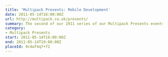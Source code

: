 ```yaml
---
title: 'Multipack Presents: Mobile Development'
date: 2011-05-14T16:00:00Z
url: http://multipack.co.uk/presents/
summary: The second of our 2011 series of our Multipack Presents events, Mobile Development will give you an insight into the challenges faced by developers of the various mobile platforms.
category:
- Multipack Presents
start: 2011-05-14T16:00:00Z
end: 2011-05-14T19:00:00Z
placeId: 9c4wf4q7+f2
---
```

